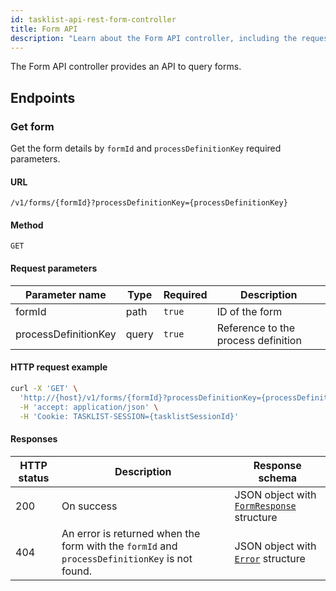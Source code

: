 ```yaml
---
id: tasklist-api-rest-form-controller
title: Form API
description: "Learn about the Form API controller, including the request parameters and an HTTP request example."
---
```


The Form API controller provides an API to query forms.

## Endpoints

### Get form

Get the form details by `formId` and `processDefinitionKey` required parameters.

#### URL

`/v1/forms/{formId}?processDefinitionKey={processDefinitionKey}`

#### Method

`GET`

#### Request parameters

| Parameter name       | Type  | Required | Description                         |
| -------------------- | ----- | -------- | ----------------------------------- |
| formId               | path  | `true`   | ID of the form                      |
| processDefinitionKey | query | `true`   | Reference to the process definition |

#### HTTP request example

```bash
curl -X 'GET' \
  'http://{host}/v1/forms/{formId}?processDefinitionKey={processDefinitionKey}' \
  -H 'accept: application/json' \
  -H 'Cookie: TASKLIST-SESSION={tasklistSessionId}'
```

#### Responses

| HTTP status | Description                                                                                   | Response schema                                                                     |
| ----------- | --------------------------------------------------------------------------------------------- | ----------------------------------------------------------------------------------- |
| 200         | On success                                                                                    | JSON object with [`FormResponse`](../schemas/responses/form-response.mdx) structure |
| 404         | An error is returned when the form with the `formId` and `processDefinitionKey` is not found. | JSON object with [`Error`](../schemas/responses/error-response.mdx) structure       |
